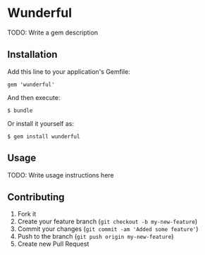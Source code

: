 # Wunderful

TODO: Write a gem description

## Installation

Add this line to your application's Gemfile:

    gem 'wunderful'

And then execute:

    $ bundle

Or install it yourself as:

    $ gem install wunderful

## Usage

TODO: Write usage instructions here

## Contributing

1. Fork it
2. Create your feature branch (`git checkout -b my-new-feature`)
3. Commit your changes (`git commit -am 'Added some feature'`)
4. Push to the branch (`git push origin my-new-feature`)
5. Create new Pull Request
